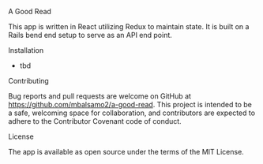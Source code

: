 A Good Read

This app is written in React utilizing Redux to maintain state. It is built on a Rails bend end setup to serve as an API end point.

Installation

- tbd

Contributing

Bug reports and pull requests are welcome on GitHub at https://github.com/mbalsamo2/a-good-read. This project is intended to be a safe, welcoming space for collaboration, and contributors are expected to adhere to the Contributor Covenant code of conduct.

License

The app is available as open source under the terms of the MIT License.
